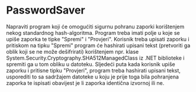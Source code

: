 # PasswordSaver

Napraviti program koji će omogućiti sigurnu pohranu zaporki korištenjem nekog standardnog
hash-algoritma. Program treba imati polje u koje se upiše zaporka te tipke "Spremi" i "Provjeri".
Korisnik treba upisati zaporku i pritiskom na tipku "Spremi" program će hashirati upisani tekst
(pretvoriti ga oblik koji se ne može dešifrirati) korištenjem npr. klase
System.Security.Cryptography.SHA512ManagedClass iz .NET biblioteke i spremiti ga u tom
obliku u datoteku. Sljedeći puta kada korisnik upiše zaporku i pritisne tipku "Provjeri", program
treba hashirati upisani tekst, usporediti to sa sadržajem datoteke u koju je prije toga bila
pohranjena zaporka te ispisati obavijest je li zaporka identična izvornoj ili ne.
